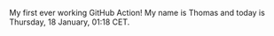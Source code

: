 My first ever working GitHub Action!
My name is Thomas and today is Thursday, 18 January, 01:18 CET. 
